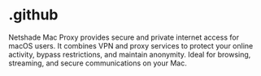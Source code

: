 # .github
Netshade Mac Proxy provides secure and private internet access for macOS users. It combines VPN and proxy services to protect your online activity, bypass restrictions, and maintain anonymity. Ideal for browsing, streaming, and secure communications on your Mac.
